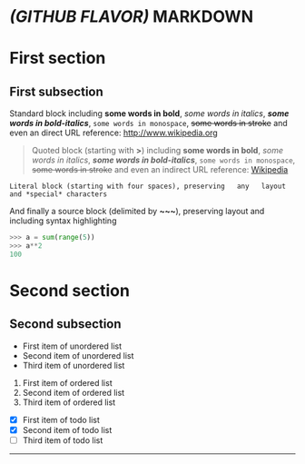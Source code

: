# *(GITHUB FLAVOR)* MARKDOWN

<!-- First comment -->

First section
=============

First subsection
----------------

Standard block including **some words in bold**, *some words in italics*, _**some words in bold-italics**_, `some words in monospace`, ~~some words in stroke~~ and even an direct URL reference: http://www.wikipedia.org

> Quoted block (starting with **>**) including **some words in bold**, *some words in italics*, _**some words in bold-italics**_, `some words in monospace`, ~~some words in stroke~~ and even an indirect URL reference: [Wikipedia](http://www.wikipedia.org)

    Literal block (starting with four spaces), preserving   any   layout and *special* characters

And finally a source block (delimited by **\~\~\~**), preserving layout and including syntax highlighting

~~~python
>>> a = sum(range(5))
>>> a**2
100
~~~

# Second section

## Second subsection

* First item of unordered list
* Second item of unordered list
* Third item of unordered list

1. First item of ordered list
1. Second item of ordered list
1. Third item of ordered list

- [x] First item of todo list
- [x] Second item of todo list
- [ ] Third item of todo list

----
